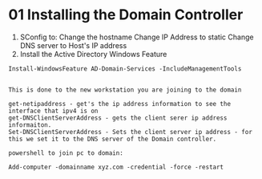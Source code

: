# 01 Installing the Domain Controller

1. SConfig to:
    Change the hostname
    Change IP Address to static
    Change DNS server to Host's IP address
2. Install the Active Directory Windows Feature

````shell
Install-WindowsFeature AD-Domain-Services -IncludeManagementTools
````



```

This is done to the new workstation you are joining to the domain

get-netipaddress - get's the ip address information to see the interface that ipv4 is on
get-DNSClientServerAddress - gets the client serer ip address informaiton.
Set-DNSClientServerAddress - Sets the client server ip address - for this we set it to the DNS server of the Domain controller.

```

``` 
powershell to join pc to domain:

Add-computer -domainname xyz.com -credential -force -restart

```